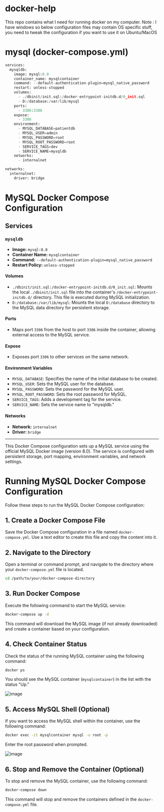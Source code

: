 # docker-help
This repo contains what I need for running docker on my computer.
Note : I have windows so below configuration files may contain OS specific stuff, you need to tweak the configuration if you want to use it on Ubuntu/MacOS

# mysql (docker-compose.yml)
```python
services:
  mysqldb:
    image: mysql:8.0
    container_name: mysqlcontainer
    command: --default-authentication-plugin=mysql_native_password
    restart: unless-stopped
    volumes:
      - ./dbinit/init.sql:/docker-entrypoint-initdb.d/0_init.sql
      - D:/database:/var/lib/mysql
    ports:
      - 3306:3306
    expose:
      - 3306
    environment:
      - MYSQL_DATABASE=patientdb
      - MYSQL_USER=admin
      - MYSQL_PASSWORD=root
      - MYSQL_ROOT_PASSWORD=root
      - SERVICE_TAGS=dev
      - SERVICE_NAME=mysqldb
    networks:
      - internalnet

networks:
  internalnet:
    driver: bridge
```

# MySQL Docker Compose Configuration

## Services

### `mysqldb`

- **Image:** `mysql:8.0`
- **Container Name:** `mysqlcontainer`
- **Command:** `--default-authentication-plugin=mysql_native_password`
- **Restart Policy:** `unless-stopped`

#### Volumes

- `./dbinit/init.sql:/docker-entrypoint-initdb.d/0_init.sql`: Mounts the local `./dbinit/init.sql` file into the container's `/docker-entrypoint-initdb.d/` directory. This file is executed during MySQL initialization.
- `D:/database:/var/lib/mysql`: Mounts the local `D:/database` directory to the MySQL data directory for persistent storage.

#### Ports

- Maps port `3306` from the host to port `3306` inside the container, allowing external access to the MySQL service.

#### Expose

- Exposes port `3306` to other services on the same network.

#### Environment Variables

- `MYSQL_DATABASE`: Specifies the name of the initial database to be created.
- `MYSQL_USER`: Sets the MySQL user for the database.
- `MYSQL_PASSWORD`: Sets the password for the MySQL user.
- `MYSQL_ROOT_PASSWORD`: Sets the root password for MySQL.
- `SERVICE_TAGS`: Adds a development tag for the service.
- `SERVICE_NAME`: Sets the service name to "mysqldb."

#### Networks

- **Network:** `internalnet`
- **Driver:** `bridge`

---


This Docker Compose configuration sets up a MySQL service using the official MySQL Docker image (version 8.0). The service is configured with persistent storage, port mapping, environment variables, and network settings.

# Running MySQL Docker Compose Configuration

Follow these steps to run the MySQL Docker Compose configuration:

## 1. Create a Docker Compose File

Save the Docker Compose configuration in a file named `docker-compose.yml`. Use a text editor to create this file and copy the content into it.

## 2. Navigate to the Directory

Open a terminal or command prompt, and navigate to the directory where your `docker-compose.yml` file is located.

```bash
cd /path/to/your/docker-compose-directory
```

## 3. Run Docker Compose
Execute the following command to start the MySQL service:

```bash
docker-compose up -d
```

This command will download the MySQL image (if not already downloaded) and create a container based on your configuration.


## 4. Check Container Status
Check the status of the running MySQL container using the following command:
```bash
docker ps
```
You should see the MySQL container (`mysqlcontainer`) in the list with the status "Up."

![image](https://github.com/shashankbhosagi/docker-help/assets/78866224/91633b39-c77b-4f3d-b03b-60f516ba74ea)

## 5. Access MySQL Shell (Optional)
If you want to access the MySQL shell within the container, use the following command:

```bash
docker exec -it mysqlcontainer mysql -u root -p
```
Enter the root password when prompted.

![image](https://github.com/shashankbhosagi/docker-help/assets/78866224/cefe829a-8760-426b-b5b7-ba195d42b95b)



## 6. Stop and Remove the Container (Optional)
To stop and remove the MySQL container, use the following command:

```bash
docker-compose down
```
This command will stop and remove the containers defined in the `docker-compose.yml` file.












